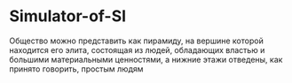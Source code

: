 # Simulator-of-SI
Общество можно представить как пирамиду, на вершине которой находится его элита, состоящая из людей, обладающих властью и большими материальными ценностями, а нижние этажи отведены, как принято говорить, простым людям
